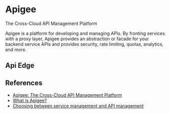 # Apigee

The Cross-Cloud API Management Platform

Apigee is a platform for developing and managing APIs. By fronting services with a proxy layer, Apigee provides an abstraction or facade for your backend service APIs and provides security, rate limiting, quotas, analytics, and more.

## Api Edge


## References

- [Apigee: The Cross-Cloud API Management Platform](https://cloud.google.com/apigee)
- [What is Apigee?](https://cloud.google.com/apigee/docs/api-platform/get-started/what-apigee)
- [Choosing between service management and API management](https://youtu.be/1FV0Vv-me08)
